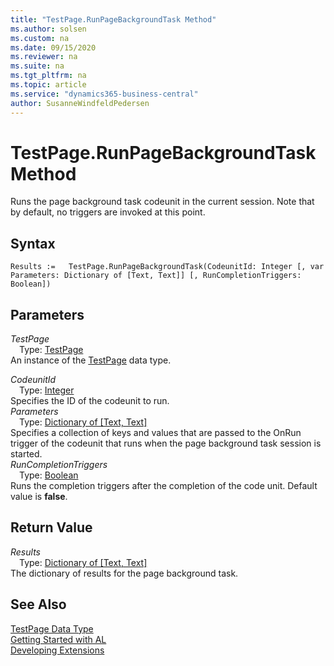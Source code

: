 ```yaml
---
title: "TestPage.RunPageBackgroundTask Method"
ms.author: solsen
ms.custom: na
ms.date: 09/15/2020
ms.reviewer: na
ms.suite: na
ms.tgt_pltfrm: na
ms.topic: article
ms.service: "dynamics365-business-central"
author: SusanneWindfeldPedersen
---
```

[//]: # (START>DO_NOT_EDIT)
[//]: # (IMPORTANT:Do not edit any of the content between here and the END>DO_NOT_EDIT.)
[//]: # (Any modifications should be made in the .xml files in the ModernDev repo.)
# TestPage.RunPageBackgroundTask Method
Runs the page background task codeunit in the current session. Note that by default, no triggers are invoked at this point.


## Syntax
```
Results :=   TestPage.RunPageBackgroundTask(CodeunitId: Integer [, var Parameters: Dictionary of [Text, Text]] [, RunCompletionTriggers: Boolean])
```
## Parameters
*TestPage*  
&emsp;Type: [TestPage](testpage-data-type.md)  
An instance of the [TestPage](testpage-data-type.md) data type.  

*CodeunitId*  
&emsp;Type: [Integer](../integer/integer-data-type.md)  
Specifies the ID of the codeunit to run.  
*Parameters*  
&emsp;Type: [Dictionary of [Text, Text]](../dictionary/dictionary-data-type.md)  
Specifies a collection of keys and values that are passed to the OnRun trigger of the codeunit that runs when the page background task session is started.  
*RunCompletionTriggers*  
&emsp;Type: [Boolean](../boolean/boolean-data-type.md)  
Runs the completion triggers after the completion of the code unit. Default value is **false**.  


## Return Value
*Results*  
&emsp;Type: [Dictionary of [Text, Text]](../dictionary/dictionary-data-type.md)  
The dictionary of results for the page background task.  


[//]: # (IMPORTANT: END>DO_NOT_EDIT)
## See Also
[TestPage Data Type](testpage-data-type.md)  
[Getting Started with AL](../../devenv-get-started.md)  
[Developing Extensions](../../devenv-dev-overview.md)